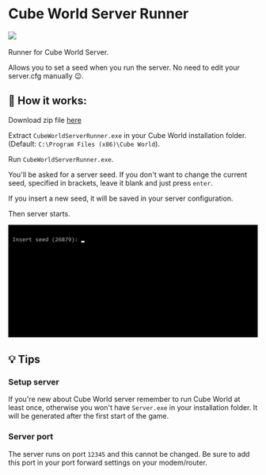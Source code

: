 # Cube World Server Runner

![](https://github.com/Matriz88/CubeWorldServerRunner_source/workflows/CI/badge.svg)

Runner for Cube World Server.

Allows you to set a seed when you run the server. No need to edit your server.cfg manually 😉.

## 🔧 How it works:

Download zip file [here](https://github.com/Matriz88/CubeWorldServerRunner/releases/latest)

Extract `CubeWorldServerRunner.exe` in your Cube World installation folder. (Default: `C:\Program Files (x86)\Cube World`).

Run `CubeWorldServerRunner.exe`.

You'll be asked for a server seed. If you don't want to change the current seed, specified in brackets, leave it blank and just press `enter`.

If you insert a new seed, it will be saved in your server configuration.

Then server starts.

![example](/assets/img.gif)

## 💡 Tips

### Setup server

If you're new about Cube World server remember to run Cube World at least once, otherwise you won't have `Server.exe` in your installation folder. It will be generated after the first start of the game.

### Server port

The server runs on port `12345` and this cannot be changed. Be sure to add this port in your port forward settings on your modem/router.
